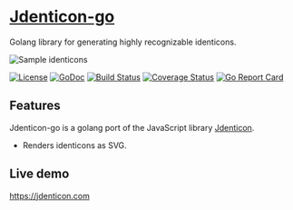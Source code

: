 # [Jdenticon-go](https://jdenticon.com)

Golang library for generating highly recognizable identicons.

![Sample identicons](https://jdenticon.com/hosted/github-samples.png)

[![License][lic-img]][lic] [![GoDoc][doc-img]][doc] [![Build Status][ci-img]][ci] [![Coverage Status][cov-img]][cov] [![Go Report Card][report-img]][report]

## Features
Jdenticon-go is a golang port of the JavaScript library [Jdenticon](https://github.com/dmester/jdenticon).

* Renders identicons as SVG.

## Live demo
https://jdenticon.com


[doc-img]: https://img.shields.io/badge/go-documentation-blue.svg?style=flat-square
[doc]: https://godoc.org/github.com/stdatiks/jdenticon-go
[ci-img]: https://img.shields.io/travis/com/stdatiks/jdenticon-go.svg?style=flat-square
[ci]: https://travis-ci.com/stdatiks/jdenticon-go
[cov-img]: https://img.shields.io/codecov/c/github/stdatiks/jdenticon-go.svg?style=flat-square
[cov]: https://codecov.io/gh/stdatiks/jdenticon-go
[report-img]: https://goreportcard.com/badge/github.com/stdatiks/jdenticon-go?style=flat-square
[report]: https://goreportcard.com/report/stdatiks/jdenticon-go
[lic-img]: https://img.shields.io/badge/License-MIT-blue.svg?style=flat-square
[lic]: https://opensource.org/licenses/MIT
